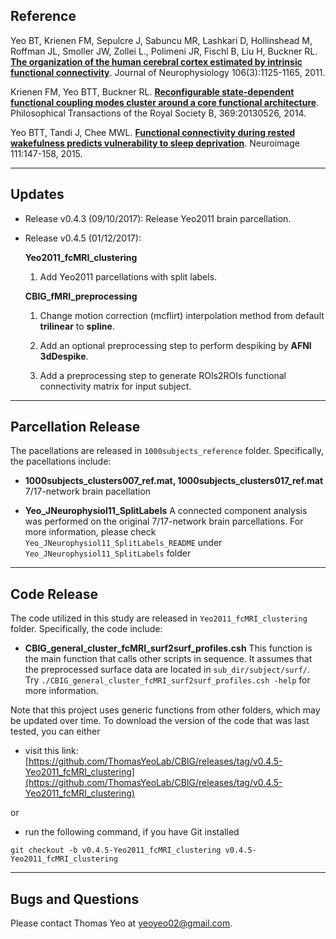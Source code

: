 ## Reference

Yeo BT, Krienen FM, Sepulcre J, Sabuncu MR, Lashkari D, Hollinshead M, Roffman JL, Smoller JW, Zollei L., Polimeni JR, Fischl B, Liu H, Buckner RL. [**The organization of the human cerebral cortex estimated by intrinsic functional connectivity**](http://www.ncbi.nlm.nih.gov/pubmed/21653723). Journal of Neurophysiology 106(3):1125-1165, 2011.

Krienen FM, Yeo BTT, Buckner RL. [**Reconfigurable state-dependent functional coupling modes cluster around a core functional architecture**](http://people.csail.mit.edu/ythomas/publications/2014TaskDependentCouplingModes-PTBS.pdf). Philosophical Transactions of the Royal Society B, 369:20130526, 2014.

Yeo BTT, Tandi J, Chee MWL. [**Functional connectivity during rested wakefulness predicts vulnerability to sleep deprivation**](http://people.csail.mit.edu/ythomas/publications/2015SleepDeprivation-NeuroImage.pdf). Neuroimage 111:147-158, 2015. 

----

## Updates
- Release v0.4.3 (09/10/2017): Release Yeo2011 brain parcellation.
- Release v0.4.5 (01/12/2017):

	**Yeo2011_fcMRI_clustering**
	
	1. Add Yeo2011 parcellations with split labels.
	
	**CBIG_fMRI_preprocessing**
	
	1. Change motion correction (mcflirt) interpolation method from default **trilinear** to **spline**.
	
	2. Add an optional preprocessing step to perform despiking by **AFNI 3dDespike**.
	
	3. Add a preprocessing step to generate ROIs2ROIs functional connectivity matrix for input subject. 
 
----

## Parcellation Release
The pacellations are released in `1000subjects_reference` folder. Specifically, the pacellations include:
- **1000subjects_clusters007_ref.mat, 1000subjects_clusters017_ref.mat**
7/17-network brain pacellation

- **Yeo_JNeurophysiol11_SplitLabels**
A connected component analysis was performed on the original 7/17-network brain parcellations. For more information, please check `Yeo_JNeurophysiol11_SplitLabels_README` under `Yeo_JNeurophysiol11_SplitLabels` folder

----

## Code Release
The code utilized in this study are released in `Yeo2011_fcMRI_clustering` folder. Specifically, the code include:
- **CBIG_general_cluster_fcMRI_surf2surf_profiles.csh**
This function is the main function that calls other scripts in sequence. It assumes that the preprocessed surface data are located in `sub_dir/subject/surf/`. Try `./CBIG_general_cluster_fcMRI_surf2surf_profiles.csh -help` for more information.

Note that this project uses generic functions from other folders, which may be updated over time. To download the version of the code that was last tested, you can either

- visit this link:
[https://github.com/ThomasYeoLab/CBIG/releases/tag/v0.4.5-Yeo2011_fcMRI_clustering](https://github.com/ThomasYeoLab/CBIG/releases/tag/v0.4.5-Yeo2011_fcMRI_clustering)

or

- run the following command, if you have Git installed
 
```
git checkout -b v0.4.5-Yeo2011_fcMRI_clustering v0.4.5-Yeo2011_fcMRI_clustering
```

----

## Bugs and Questions

Please contact Thomas Yeo at yeoyeo02@gmail.com.

